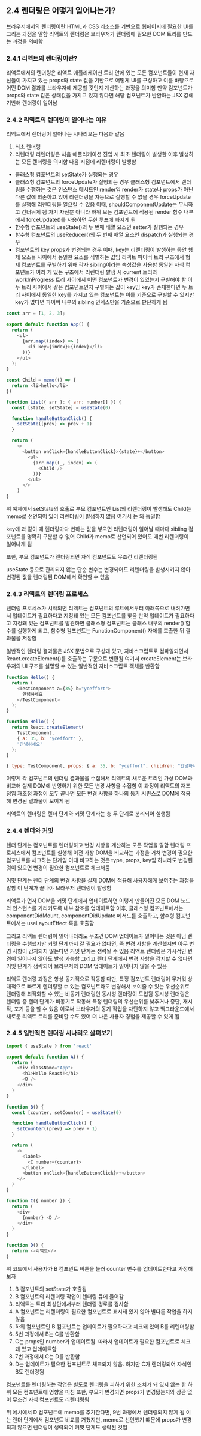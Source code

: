 ## 2.4 렌더링은 어떻게 일어나는가?

브라우저에서의 렌더링이란 HTML과 CSS 리소스를 기반으로 웹페이지에 필요한 UI를 그리는 과정을 말함
리액트의 렌더링은 브라우저가 렌더링에 필요한 DOM 트리를 만드는 과정을 의미함

### 2.4.1 리액트의 렌더링이란?

리액트에서의 렌더링은 리액트 애플리케이션 트리 안에 있는 모든 컴포넌트들이 현재 자신들이 가지고 있는 props와 state 값을 기반으로 어떻게 UI를 구성하고 이를 바탕으로 어떤 DOM 결과를 브라우저에 제공할 것인지 계산하는 과정을 의미함
만약 컴포넌트가 props와 state 같은 상태값을 가지고 있지 않다면 해당 컴포넌트가 반환하는 JSX 값에 기반해 렌더링이 일어남

### 2.4.2 리액트의 렌더링이 일어나는 이유

리액트에서 렌더링이 일어나는 시나리오는 다음과 같음

1. 최초 렌더링
2. 리렌더링
   리렌더링은 처음 애플리케이션 진입 시 최초 렌더링이 발생한 이후 발생하는 모든 렌더링을 의미함
   다음 시점에 리렌더링이 발생함

- 클래스형 컴포넌트의 setState가 실행되는 경우
- 클래스형 컴포넌트의 forceUpdate가 실행되는 경우
  클래스형 컴포넌트에서 렌더링을 수행하는 것은 인스턴스 메서드인 render임
  render가 state나 props가 아닌 다른 값에 의존하고 있어 리렌더링을 자동으로 실행할 수 없을 경우 forceUpdate를 실행해 리렌더링을 일으킬 수 있음
  이때, shouldComponentUpdate는 무시하고 건너뛰게 됨
  자기 자신뿐 아니라 하위 모든 컴포넌트에 적용됨
  render 함수 내부에서 forceUpdate()를 사용하면 무한 루프에 빠지게 됨
- 함수형 컴포넌트의 useState()의 두 번째 배열 요소인 setter가 실행되는 경우
- 함수형 컴포넌트의 useReducer()의 두 번째 배열 요소인 dispatch가 실행되는 경우
- 컴포넌트의 key props가 변경되는 경우
  이때, key는 리렌더링이 발생하는 동안 형제 요소들 사이에서 동일한 요소를 식별하는 값임
  리액트 파이버 트리 구조에서 형제 컴포넌트를 구별하기 위해 각자 sibling이라는 속성값을 사용함
  동일한 자식 컴포넌트가 여러 개 있는 구조에서 리렌더링 발생 시 current 트리와 workInProgress 트리 사이에서 어떤 컴포넌트가 변경이 있었는지 구별해야 함
  이 두 트리 사이에서 같은 컴포넌트인지 구별하는 값이 key임
  key가 존재한다면 두 트리 사이에서 동일한 key를 가지고 있는 컴포넌트는 이를 기준으로 구별할 수 있지만 key가 없다면 파이버 내부의 sibling 인덱스만을 기준으로 판단하게 됨

```javascript
const arr = [1, 2, 3];

export default function App() {
  return (
    <ul>
      {arr.map((index) => (
        <li key={index}>{index}</li>
      ))}
    </ul>
  );
}
```

```javascript
const Child = memo(() => {
  return <li>hello</li>
})

function List({ arr }: { arr: number[] }) {
  const [state, setState] = useState(0)

  function handleButtonClick() {
    setState((prev) => prev + 1)
  }

  return (
    <>
      <button onClick={handleButtonClick}>{state}+</button>
        <ul>
          {arr.map((_, index) => (
            <Child />
          ))}
        </ul>
      </>
    )
}
```

위 예제에서 setState의 호출로 부모 컴포넌트인 List의 리렌더링이 발생해도 Child는 memo로 선언되어 있어 리렌더링이 발생하지 않음
여기서 <Child />는 <Child key={index} />와 동일함

key에 <Child key={Math.random()} />과 같이 매 렌더링마다 변하는 값을 넣으면 리렌더링이 일어날 때마다 sibling 컴포넌트를 명확히 구분할 수 없어 Child가 memo로 선언되어 있어도 매번 리렌더링이 일어나게 됨

또한, 부모 컴포넌트가 렌더링되면 자식 컴포넌트도 무조건 리렌더링됨

useState 등으로 관리되지 않는 단순 변수는 변경되어도 리렌더링을 발생시키지 않아 변경된 값을 렌더링된 DOM에서 확인할 수 없음

### 2.4.3 리액트의 렌더링 프로세스

렌더링 프로세스가 시작되면 리액트는 컴포넌트의 루트에서부터 아래쪽으로 내려가면서 업데이트가 필요하다고 지정돼 있는 모든 컴포넌트를 찾음
만약 업데이트가 필요하다고 지정돼 있는 컴포넌트를 발견하면 클래스형 컴포넌트는 클래스 내부의 render() 함수를 실행하게 되고, 함수형 컴포넌트는 FunctionComponent() 자체를 호출한 뒤 결과물을 저장함

일반적인 렌더링 결과물은 JSX 문법으로 구성돼 있고, 자바스크립트로 컴파일되면서 React.createElement()를 호출하는 구문으로 변환됨
여기서 createElement는 브라우저의 UI 구조를 설명할 수 있는 일반적인 자바스크립트 객체를 반환함

```javascript
function Hello() {
  return (
    <TestComponent a={35} b="yceffort">
      안녕하세요
    </TestComponent>
  );
}

function Hello() {
  return React.createElement(
    TestComponent,
    { a: 35, b: "yceffort" },
    "안녕하세요"
  );
}

{ type: TestComponent, props: { a: 35, b: "yceffort", children: "안녕하세요" }}
```

이렇게 각 컴포넌트의 렌더링 결과물을 수집해서 리액트의 새로운 트리인 가상 DOM과 비교해 실제 DOM에 반영하기 위한 모든 변경 사항을 수집함
이 과정이 리액트의 재조정임
재조정 과정이 모두 끝나면 모든 변경 사항을 하나의 동기 시퀀스로 DOM에 적용해 변경된 결과물이 보이게 됨

리액트의 렌더링은 렌더 단계와 커밋 단계라는 총 두 단계로 분리되어 실행됨

### 2.4.4 렌더와 커밋

렌더 단계는 컴포넌트를 렌더링하고 변경 사항을 계산하는 모든 작업을 말함
렌더링 프로세스에서 컴포넌트를 실행해 이전 가상 DOM을 비교하는 과정을 거쳐 변경이 필요한 컴포넌트를 체크하는 단계임
이떄 비교하는 것은 type, props, key임
하나라도 변경된 것이 있으면 변경이 필요한 컴포넌트로 체크해둠

커밋 단계는 렌더 단계의 변경 사항을 실제 DOM에 적용해 사용자에게 보여주는 과정을 말함
이 단계가 끝나야 브라우저 렌더링이 발생함

리액트가 먼저 DOM을 커밋 단계에서 업데이트하면 이렇게 만들어진 모든 DOM 노드와 인스턴스를 가리키도록 내부 참조를 업데이트함
이후, 클래스형 컴포넌트에서는 componentDidMount, componentDidUpdate 메서드를 호출하고, 함수형 컴포넌트에서는 useLayoutEffect 훅을 호출함

그리고 리액트 렌더링이 일어나더라도 무조건 DOM 업데이트가 일어나는 것은 아님
렌더링을 수행했지만 커밋 단계까지 갈 필요가 없다면, 즉 변경 사항을 계산했지만 아무 변경 사항이 감지되지 않는다면 커밋 단계는 생략될 수 있음
리액트 렌더링은 가시적인 변경이 일어나지 않아도 발생 가능함
그리고 렌더 단계에서 변경 사항을 감지할 수 없다면 커밋 단계가 생략되어 브라우저의 DOM 업데이트가 일어나지 않을 수 있음

리액트 렌더링 과정은 항상 동기적으로 작동함
다만, 특정 컴포넌트 렌더링이 무거워 상대적으로 빠르게 렌더링할 수 있는 컴포넌트라도 변경해서 보여줄 수 있는 우선순위로 렌더링해 최적화할 수 있는 비동기 렌더링인 동시성 렌더링이 도입됨
동시성 렌더링은 렌더링 중 렌더 단계가 비동기로 작동해 특정 렌더링의 우선순위를 낮추거나 중단, 재시작, 포기 등을 할 수 있음
이로써 브라우저의 동기 작업을 차단하지 않고 백그라운드에서 새로운 리액트 트리를 준비할 수도 있어 더 나은 사용자 경험을 제공할 수 있게 됨

### 2.4.5 일반적인 렌더링 시나리오 살펴보기

```javascript
import { useState } from 'react'

export default function A() {
  return (
    <div className="App">
      <h1>Hello React!</h1>
      <B />
    </div>
  )
}

function B() {
  const [counter, setCounter] = useState(0)

  function handleButtonClick() {
    setCounter((prev) => prev + 1)
  }

  return (
    <>
      <label>
        <C number={counter}>
      </label>
      <button onClick={handleButtonClick}>+</button>
    </>
  )
}

function C({ number }) {
  return (
    <div>
      {number} <D />
    </div>
  )
}

function D() {
  return <>리액트</>
}
```

위 코드에서 사용자가 B 컴포넌트 버튼을 눌러 counter 변수를 업데이트한다고 가정해보자

1. B 컴포넌트의 setState가 호출됨
2. B 컴포넌트의 리렌더링 작업이 렌더링 큐에 들어감
3. 리액트는 트리 최상단에서부터 렌더링 경로를 검사함
4. A 컴포넌트는 리렌더링이 필요한 컴포넌트로 표시돼 있지 않아 별다른 작업을 하지 않음
5. 하위 컴포넌트인 B 컴포넌트는 업데이트가 필요하다고 체크돼 있어 B를 리렌더링함
6. 5번 과정에서 B는 C를 반환함
7. C는 props인 number가 업데이트됨. 따라서 업데이트가 필요한 컴포넌트로 체크돼 있고 업데이트함
8. 7번 과정에서 C는 D를 반환함
9. D는 업데이트가 필요한 컴포넌트로 체크되지 않음. 하지만 C가 렌더링되어 자식인 B도 렌더링됨

컴포넌트를 렌더링하는 작업은 별도로 렌더링을 피하기 위한 조치가 돼 있지 않는 한 하위 모든 컴포넌트에 영향을 미침
또한, 부모가 변경되면 props가 변경됐는지와 상관 없이 무조건 자식 컴포넌트도 리렌더링됨

위 예시에서 D 컴포넌트에 memo를 추가한다면, 9번 과정에서 렌더링되지 않게 됨
이는 렌더 단계에서 컴포넌트 비교를 거쳤지만, memo로 선언했기 떄문에 props가 변경되지 않으면 렌더링이 생략되어 커밋 단계도 생략된 것임
